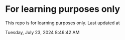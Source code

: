 # For learning purposes only
This repo is for learning purposes only.
Last updated at

Tuesday, July 23, 2024 8:46:42 AM


